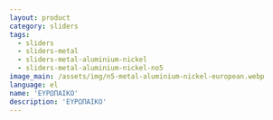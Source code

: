 ```yaml
---
layout: product
category: sliders
tags:
  - sliders
  - sliders-metal
  - sliders-metal-aluminium-nickel
  - sliders-metal-aluminium-nickel-no5
image_main: /assets/img/n5-metal-aluminium-nickel-european.webp
language: el
name: 'ΕΥΡΩΠΑΙΚΟ'
description: 'ΕΥΡΩΠΑΙΚΟ'
---
```

